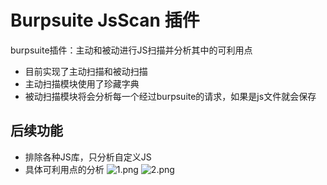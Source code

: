 # Burpsuite JsScan 插件
burpsuite插件：主动和被动进行JS扫描并分析其中的可利用点
+ 目前实现了主动扫描和被动扫描
+ 主动扫描模块使用了珍藏字典
+ 被动扫描模块将会分析每一个经过burpsuite的请求，如果是js文件就会保存
## 后续功能
+ 排除各种JS库，只分析自定义JS
+ 具体可利用点的分析
![1.png](https://i.loli.net/2020/11/06/RM8jVsQmy1DZJWN.png)
![2.png](https://i.loli.net/2020/11/06/mxkrsZ5iv6FjW89.png)
